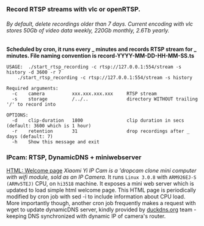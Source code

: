 ### Record RTSP streams with vlc or openRTSP.
###### By default, delete recordings older than 7 days. Current encoding with vlc stores 50Gb of video data weekly, 220Gb monthly, 2.6Tb yearly.

**Scheduled by cron, it runs every _ minutes and records RTSP stream for _ minutes. 
File naming convention is record-YYYY-MM-DD-HH-MM-SS.ts**

````
USAGE: 	./start_rtsp_recording -c rtsp://127.0.0.1:554/stream -s history -d 3600 -r 7
	./start_rtsp_recording -c rtsp://127.0.0.1:554/stream -s history

Required arguments: 
  -c 	camera			xxx.xxx.xxx.xxx		RTSP stream
  -s 	storage			/../..				directory WITHOUT trailing '/' to record into

OPTIONS:
  -d 	clip-duration	1800				clip duration in secs (default: 3600 which is 1 hour)
  -r	retention		31					drop recordings after _ days (default: 7)
  -h	Show this message and exit
````

### IPcam: RTSP, DynamicDNS + miniwebserver
  [HTML: Welcome page](http://htmlpreview.github.io/?https://github.com/Kartoshka548/utils/blob/master/camera/home/web/index.html)
    *Xiaomi Yi IP Cam is a 'dropcam clone mini computer with wifi module, sold as an IP Camera.* 
	It runs `Linux 3.0.8` with `ARM926EJ-S (ARMv5TEJ)` CPU, on `hi3518` machine. It exposes a mini web server which is updated to load simple html welcome page. This HTML page is periodically modified by cron job with sed -i to include information about CPU load. More importantly though, another cron job frequently makes a request with wget to update dynamicDNS server, kindly provided by [duckdns.org](www.duckdns.org) team - keeping DNS synchronized with dynamic IP of camera's router.
